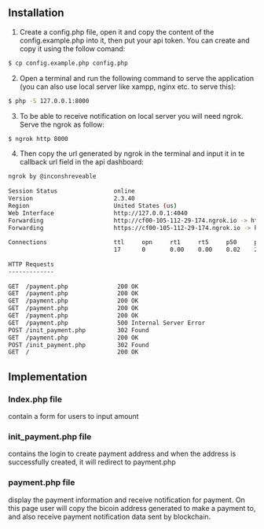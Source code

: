 
## Installation

1. Create a config.php file, open it and copy the content of the config.example.php into it, then put your api token. You can create and copy it using the follow comand:

```sh
$ cp config.example.php config.php
```

2. Open a terminal and run the following command to serve the application (you can also use local server like xampp, nginx etc. to serve this): 

```sh
$ php -S 127.0.0.1:8000
```
3. To be able to receive notification on local server you will need ngrok. Serve the ngrok as follow:

```sh
$ ngrok http 8000
```

4. Then copy the url generated by ngrok in the terminal and input it in te callback url field in the api dashboard:

```sh
ngrok by @inconshreveable                                                                        (Ctrl+C to quit)
                                                                                                                 
Session Status                online                                                                             
Version                       2.3.40                                                                             
Region                        United States (us)                                                                 
Web Interface                 http://127.0.0.1:4040                                                              
Forwarding                    http://cf00-105-112-29-174.ngrok.io -> http://localhost:5000                       
Forwarding                    https://cf00-105-112-29-174.ngrok.io -> http://localhost:5000                      
                                                                                                                 
Connections                   ttl     opn     rt1     rt5     p50     p90                                        
                              17      0       0.00    0.00    0.02    2.07                                       
                                                                                                                 
HTTP Requests                                                                                                    
-------------                                                                                                    
                                                                                                                 
GET  /payment.php              200 OK                                                                            
GET  /payment.php              200 OK                                                                            
GET  /payment.php              200 OK                                                                            
GET  /payment.php              200 OK                                                                            
GET  /payment.php              200 OK                                                                            
GET  /payment.php              500 Internal Server Error                                                         
POST /init_payment.php         302 Found                                                                         
GET  /payment.php              200 OK                                                                            
POST /init_payment.php         302 Found                                                                         
GET  /                         200 OK  
```

## Implementation

### Index.php file

contain a form for users to input amount

### init_payment.php file

contains the login to create payment address and when the address is successfully created, it will redirect to payment.php

### payment.php file

display the payment information and receive notification for payment. On this page user will copy the bicoin address generated to make a payment to, and also receive payment notification data sent by blockchain.




